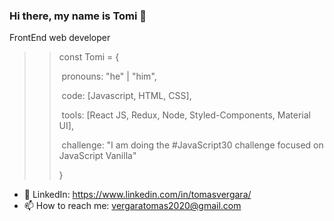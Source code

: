 ### Hi there, my name is Tomi 👋

FrontEnd web developer 


>>const Tomi = { 
>>
>>​	pronouns: "he" | "him",
>>
>>​	code: [Javascript, HTML, CSS],
>>
>>​	tools: [React JS, Redux, Node, Styled-Components, Material UI],
>>
>>​	challenge: "I am doing the #JavaScript30 challenge focused on JavaScript Vanilla"
>>
>>}


- 👀 LinkedIn: https://www.linkedin.com/in/tomasvergara/
- 📫 How to reach me: vergaratomas2020@gmail.com
